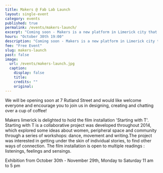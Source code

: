 ```yaml
---
title: Makers @ Fab Lab Launch
layout: single-event
category: events
published: true
permalink: /events/makers-launch/
excerpt: "Coming soon - Makers is a new platform in Limerick city that aims to celebrate design and facilitates conversation between disciplines. "
hours: "October 30th 19:00"
description: "Coming soon - Makers is a new platform in Limerick city that aims to celebrate design and facilitates conversation between disciplines."
fee: "Free Event"
slug: makers-launch
past: false
image:
  url: /events/makers-launch.jpg
  caption:
    display: false
    title: 
    credits: ""
    original: 
---
```


We will be opening soon at 7 Rutland Street and would like welcome everyone and encourage you to join us in designing, creating and chatting over a cup of coffee!

Makers limerick is delighted to hold the film installation 'Starting with T'. Starting with T is a collaborative project was developed throughout 2014, which explored some ideas about women, peripheral space and community through a series of workshops: dance, movement and writing.The project was interested in getting under the skin of individual stories, to find other ways of connection. The film installation is open to multiple readings : listenings, feelings and sensings. 

Exhibition from October 30th - November 29th, Monday to Saturday 11 am to 5 pm
